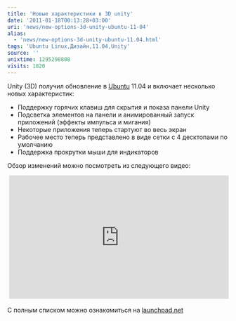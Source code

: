 ```yaml
---
title: 'Новые характеристики в 3D unity'
date: '2011-01-18T00:13:28+03:00'
uri: 'news/new-options-3d-unity-ubuntu-11-04'
alias: 
  - 'news/new-options-3d-unity-ubuntu-11.04.html'
tags: 'Ubuntu Linux,Дизайн,11.04,Unity'
source: ''
unixtime: 1295298808
visits: 1820
---
```

Unity (3D) получил обновление в [Ubuntu](ubuntu/) 11.04 и включает несколько новых характеристик:

*   Поддержку горячих клавиш для скрытия и показа панели Unity
*   Подсветка элементов на панели и анимированный запуск приложений (эффекты импульса и мигания)
*   Некоторые приложения теперь стартуют во весь экран
*   Рабочее место теперь представлено в виде сетки с 4 десктопами по умолчанию
*   Поддержка прокрутки мыши для индикаторов

Обзор изменений можно посмотреть из следующего видео:

 <iframe width="500" height="281" src="https://www.youtube.com/embed/kOuMKfV20qo" frameborder="0" allowfullscreen=""></iframe>

С полным списком можно ознакомиться на [launchpad.net](https://launchpad.net/ubuntu/+source/unity/3.2.12-0ubuntu1)
